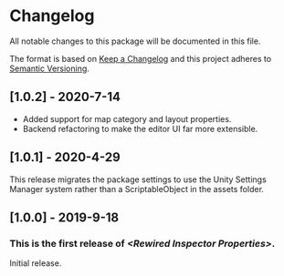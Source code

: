 # Changelog
All notable changes to this package will be documented in this file.

The format is based on [Keep a Changelog](http://keepachangelog.com/en/1.0.0/)
and this project adheres to [Semantic Versioning](http://semver.org/spec/v2.0.0.html).

## [1.0.2] - 2020-7-14

 - Added support for map category and layout properties.
 - Backend refactoring to make the editor UI far more extensible.

## [1.0.1] - 2020-4-29

This release migrates the package settings to use the Unity Settings Manager system rather than a ScriptableObject in the assets folder.

## [1.0.0] - 2019-9-18

### This is the first release of *\<Rewired Inspector Properties\>*.

Initial release.